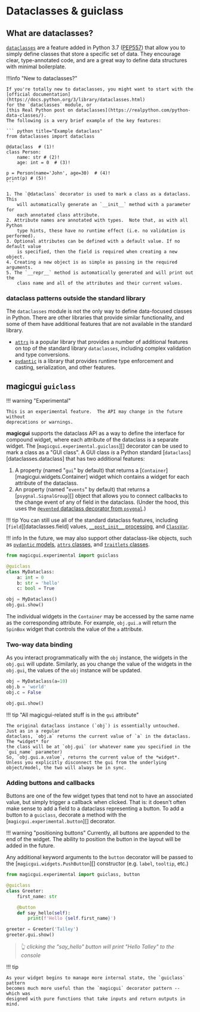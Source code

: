 # Dataclasses & guiclass

## What are dataclasses?

[`dataclasses`](https://docs.python.org/3/library/dataclasses.html) are a
feature added in Python 3.7
([PEP557](https://www.python.org/dev/peps/pep-0557/)) that allow you to simply
define classes that store a specific set of data.  They encourage clear,
type-annotated code, and are a great way to define data structures with minimal
boilerplate.

!!!info "New to dataclasses?"

    If you're totally new to dataclasses, you might want to start with the
    [official documentation](https://docs.python.org/3/library/dataclasses.html)
    for the `dataclasses` module, or
    [this Real Python post on dataclasses](https://realpython.com/python-data-classes/).
    The following is a very brief example of the key features:

    ``` python title="Example dataclass"
    from dataclasses import dataclass

    @dataclass  # (1)!
    class Person:
        name: str # (2)!
        age: int = 0  # (3)!

    p = Person(name='John', age=30)  # (4)!
    print(p) # (5)!
    ```

    1. The `@dataclass` decorator is used to mark a class as a dataclass.  This
        will automatically generate an `__init__` method with a parameter for
        each annotated class attribute.
    2. Attribute names are annotated with types.  Note that, as with all Python
        type hints, these have no runtime effect (i.e. no validation is performed).
    3. Optional attributes can be defined with a default value. If no default value
        is specified, then the field is required when creating a new object.
    4. Creating a new object is as simple as passing in the required arguments.
    5. The `__repr__` method is automatically generated and will print out the
        class name and all of the attributes and their current values.

### dataclass patterns outside the standard library

The `dataclasses` module is not the only way to define data-focused classes in Python.
There are other libraries that provide similar functionality, and
some of them have additional features that are not available in the standard
library.

- [`attrs`](https://www.attrs.org/en/stable/) is a popular library that
  provides a number of additional features on top of the standard library
  `dataclasses`, including complex validation and type conversions.
- [`pydantic`](https://pydantic-docs.helpmanual.io/) is a library that provides
  runtime type enforcement and casting, serialization, and other features.

## magicgui `guiclass`

!!! warning "Experimental"

    This is an experimental feature.  The API may change in the future without
    deprecations or warnings.

**magicgui** supports the dataclass API as a way to define the interface for compound
widget, where each attribute of the dataclass is a separate widget.  The
[`magicgui.experimental.guiclass`][] decorator can be used to mark a class
as a "GUI class".  A GUI class *is* a Python standard [`dataclass`][dataclasses.dataclass]
that has two additional features:

1. A property (named "`gui`" by default) that returns a [`Container`][magicgui.widgets.Container]
   widget which contains a widget for each attribute of the dataclass.
2. An property (named "`events`" by default) that returns a
   [`psygnal.SignalGroup`][] object that allows you to connect callbacks
   to the change event of any of field in the dataclass.  (Under the hood,
   this uses the
   [`@evented` dataclass decorator from `psygnal`](https://psygnal.readthedocs.io/en/latest/dataclasses/).)

!!! tip
    You can still use all of the standard dataclass features, including [`field`][dataclasses.field] values, [`__post_init__` processing](https://docs.python.org/3/library/dataclasses.html#post-init-processing), and [`ClassVar`](https://docs.python.org/3/library/dataclasses.html#class-variables).

!!! info
    In the future, we may also support other dataclass-like objects, such as
    [`pydantic` models](https://pydantic-docs.helpmanual.io/usage/models/),
    [`attrs` classes](https://www.attrs.org/en/stable/examples.html#classes),
    and [`traitlets` classes](https://traitlets.readthedocs.io/en/stable/api.html#traitlets.HasTraits).

``` python
from magicgui.experimental import guiclass

@guiclass
class MyDataclass:
    a: int = 0
    b: str = 'hello'
    c: bool = True

obj = MyDataclass()
obj.gui.show()
```

The individual widgets in the `Container` may be accessed by the same name as the
corresponding attribute. For example, `obj.gui.a` will return the `SpinBox` widget
that controls the value of the `a` attribute.

### Two-way data binding

As you interact programmatically with the `obj` instance, the widgets in the
`obj.gui` will update.  Similarly, as you change the value of the widgets in the
`obj.gui`, the values of the `obj` instance will be updated.

``` python
obj = MyDataclass(a=10)
obj.b = 'world'
obj.c = False

obj.gui.show()
```

!!! tip "All magicgui-related stuff is in the `gui` attribute"

    The original dataclass instance (`obj`) is essentially untouched.  Just as in a regular
    dataclass, `obj.a` returns the current value of `a` in the dataclass.  The *widget* for
    the class will be at `obj.gui` (or whatever name you specified in the `gui_name` parameter)
    So, `obj.gui.a.value`, returns the current value of the *widget*.  Unless you explicitly disconnect the gui from the underlying object/model, the two will always be in sync.

### Adding buttons and callbacks

Buttons are one of the few widget types that tend not to have an associated
value, but simply trigger a callback when clicked.  That is: it doesn't often
make sense to add a field to a dataclass representing a button. To add a button
to a `guiclass`, decorate a method with the [`magicgui.experimental.button`][]
decorator.

!!! warning "positioning buttons"
    Currently, all buttons are appended to the end of the widget. The ability
    to position the button in the layout will be added in the future.

Any additional keyword arguments to the `button` decorator will be passed to the
[`magicgui.widgets.PushButton`][] constructor (e.g. `label`, `tooltip`, etc.)

``` python
from magicgui.experimental import guiclass, button

@guiclass
class Greeter:
    first_name: str

    @button
    def say_hello(self):
        print(f'Hello {self.first_name}')

greeter = Greeter('Talley')
greeter.gui.show()
```

> :point_up_2: *clicking the "say_hello" button will print "Hello Talley" to the console*

!!! tip

    As your widget begins to manage more internal state, the `guiclass` pattern
    becomes much more useful than the `magicgui` decorator pattern -- which was
    designed with pure functions that take inputs and return outputs in mind.
